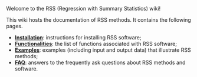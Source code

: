 Welcome to the RSS (Regression with Summary Statistics) wiki!

This wiki hosts the documentation of RSS methods. It contains the following pages.

- [**Installation**](https://github.com/stephenslab/rss/wiki/Installation): instructions for installing RSS software;
- [**Functionalities**](https://github.com/stephenslab/rss/wiki/Functionalities): the list of functions associated with RSS software; 
- [**Examples**](https://github.com/stephenslab/rss/wiki/Examples): examples (including input and output data) that illustrate RSS methods;
- [**FAQ**](https://github.com/stephenslab/rss/wiki/FAQ): answers to the frequently ask questions about RSS methods and software.

